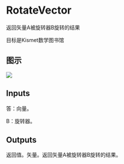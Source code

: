 # RotateVector

返回矢量A被旋转器B旋转的结果

目标是Kismet数学图书馆

## 图示

![]($-20221218-19572492.png)

## Inputs

答：向量。

B：旋转器。  

## Outputs

返回值。矢量。返回矢量A被旋转器B旋转的结果。
